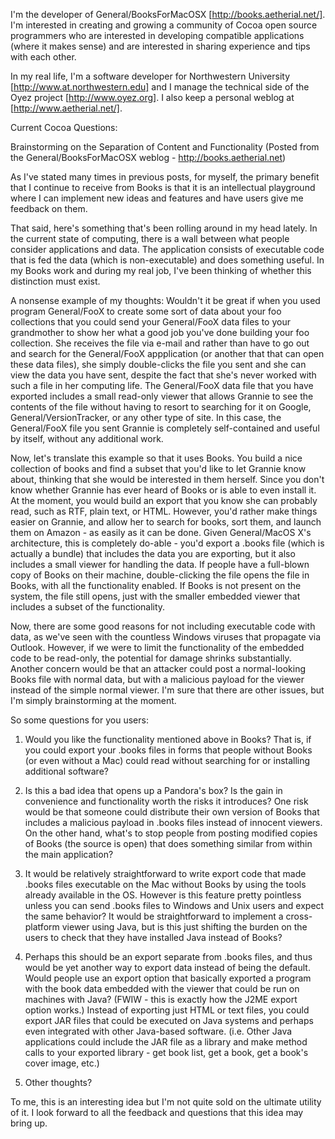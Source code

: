 I'm the developer of General/BooksForMacOSX [http://books.aetherial.net/]. I'm interested in creating and growing a community of Cocoa open source programmers who are interested in developing compatible applications (where it makes sense) and are interested in sharing experience and tips with each other.

In my real life, I'm a software developer for Northwestern University [http://www.at.northwestern.edu] and I manage the technical side of the Oyez project [http://www.oyez.org]. I also keep a personal weblog at [http://www.aetherial.net/].

Current Cocoa Questions:

Brainstorming on the Separation of Content and Functionality (Posted from the General/BooksForMacOSX weblog - http://books.aetherial.net)

As I've stated many times in previous posts, for myself, the primary benefit that I continue to receive from Books is that it is an intellectual playground where I can implement new ideas and features and have users give me feedback on them.

That said, here's something that's been rolling around in my head lately. In the current state of computing, there is a wall between what people consider applications and data. The application consists of executable code that is fed the data (which is non-executable) and does something useful. In my Books work and during my real job, I've been thinking of whether this distinction must exist.

A nonsense example of my thoughts: Wouldn't it be great if when you used program General/FooX to create some sort of data about your foo collections that you could send your General/FooX data files to your grandmother to show her what a good job you've done building your foo collection. She receives the file via e-mail and rather than have to go out and search for the General/FooX appplication (or another that that can open these data files), she simply double-clicks the file you sent and she can view the data you have sent, despite the fact that she's never worked with such a file in her computing life. The General/FooX data file that you have exported includes a small read-only viewer that allows Grannie to see the contents of the file without having to resort to searching for it on Google, General/VersionTracker, or any other type of site. In this case, the General/FooX file you sent Grannie is completely self-contained and useful by itself, without any additional work.

Now, let's translate this example so that it uses Books. You build a nice collection of books and find a subset that you'd like to let Grannie know about, thinking that she would be interested in them herself. Since you don't know whether Grannie has ever heard of Books or is able to even install it. At the moment, you would build an export that you know she can probably read, such as RTF, plain text, or HTML. However, you'd rather make things easier on Grannie, and allow her to search for books, sort them, and launch them on Amazon - as easily as it can be done. Given General/MacOS X's architecture, this is completely do-able - you'd export a .books file (which is actually a bundle) that includes the data you are exporting, but it also includes a small viewer for handling the data. If people have a full-blown copy of Books on their machine, double-clicking the file opens the file in Books, with all the functionality enabled. If Books is not present on the system, the file still opens, just with the smaller embedded viewer that includes a subset of the functionality.

Now, there are some good reasons for not including executable code with data, as we've seen with the countless Windows viruses that propagate via Outlook. However, if we were to limit the functionality of the embedded code to be read-only, the potential for damage shrinks substantially. Another concern would be that an attacker could post a normal-looking Books file with normal data, but with a malicious payload for the viewer instead of the simple normal viewer. I'm sure that there are other issues, but I'm simply brainstorming at the moment.

So some questions for you users:

1. Would you like the functionality mentioned above in Books? That is, if you could export your .books files in forms that people without Books (or even without a Mac) could read without searching for or installing additional software?

2. Is this a bad idea that opens up a Pandora's box? Is the gain in convenience and functionality worth the risks it introduces? One risk would be that someone could distribute their own version of Books that includes a malicious payload in .books files instead of innocent viewers. On the other hand, what's to stop people from posting modified copies of Books (the source is open) that does something similar from within the main application?

3. It would be relatively straightforward to write export code that made .books files executable on the Mac without Books by using the tools already available in the OS. However is this feature pretty pointless unless you can send .books files to Windows and Unix users and expect the same behavior? It would be straightforward to implement a cross-platform viewer using Java, but is this just shifting the burden on the users to check that they have installed Java instead of Books?

4. Perhaps this should be an export separate from .books files, and thus would be yet another way to export data instead of being the default. Would people use an export option that basically exported a program with the book data embedded with the viewer that could be run on machines with Java? (FWIW - this is exactly how the J2ME export option works.) Instead of exporting just HTML or text files, you could export JAR files that could be executed on Java systems and perhaps even integrated with other Java-based software. (i.e. Other Java applications could include the JAR file as a library and make method calls to your exported library - get book list, get a book, get a book's cover image, etc.)

5. Other thoughts?

To me, this is an interesting idea but I'm not quite sold on the ultimate utility of it. I look forward to all the feedback and questions that this idea may bring up.
